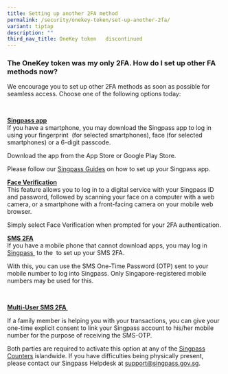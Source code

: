 ```yaml
---
title: Setting up another 2FA method
permalink: /security/onekey-token/set-up-another-2fa/
variant: tiptap
description: ""
third_nav_title: OneKey token   discontinued
---
```

<h3>The OneKey token was my only 2FA. How do I set up other FA methods now?</h3>
<p>We encourage you to set up other 2FA methods as soon as possible for seamless
access. Choose one of the following options today:&nbsp;</p>
<p>&nbsp;</p>
<p><strong><u>Singpass app</u></strong>
<br>If you have a smartphone, you may download the Singpass app to log in
using your fingerprint&nbsp; (for selected smartphones), face (for selected
smartphones) or a 6-digit passcode.&nbsp;&nbsp;</p>
<p>Download the app from the App Store or Google Play Store.&nbsp;</p>
<p>Please follow our <a href="https://www.go.gov.sg/singpass-guides" rel="noopener" target="_blank"><u>Singpass Guides</u></a> on
how to set up your Singpass app.&nbsp;</p>
<p></p>
<p><strong><u>Face Verification</u></strong>
<br>This feature allows you to log in to a digital service with your Singpass
ID and password, followed by scanning your face on a computer with a web
camera, or a smartphone with a front-facing camera on your mobile web browser.&nbsp;</p>
<p>Simply select Face Verification when prompted for your 2FA authentication.
<br>
</p>
<p><strong><u>SMS 2FA</u></strong>
<br>If you have a mobile phone that cannot download apps, you may log in&nbsp;
<a href="https://go.gov.sg/singpass-login" rel="noopener" target="_blank"><u>Singpass</u>
</a>&nbsp;to the &nbsp;to set up your SMS 2FA.&nbsp;</p>
<p>With this, you can use the SMS One-Time Password (OTP) sent to your mobile
number to log into Singpass. Only Singapore-registered mobile numbers may
be used for this.&nbsp;</p>
<p>&nbsp;</p>
<p><strong><u>Multi-User SMS 2FA&nbsp;</u></strong>
</p>
<p>If a family member is helping you with your transactions, you can give
your one-time explicit consent to link your Singpass account to his/her
mobile number for the purpose of receiving the SMS-OTP.</p>
<p>Both parties are required to activate this option at any of the <a href="https://go.gov.sg/singpass-counters" rel="noopener" target="_blank"><u>Singpass Counters</u></a> islandwide.
If you have difficulties being physically present, please contact our Singpass
Helpdesk at <a href="https://www.go.gov.sg/singpass-guides" rel="noopener noreferrer nofollow" target="_blank"><u>support@singpass.gov.sg</u></a>.</p>